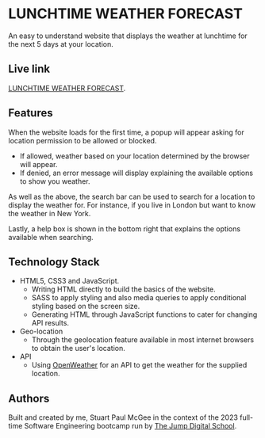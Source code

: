 # LUNCHTIME WEATHER FORECAST

An easy to understand website that displays the weather at lunchtime for the next 5 days at your location.

## Live link

[LUNCHTIME WEATHER FORECAST](https://simpsons-quotes-spm.netlify.app).

## Features

When the website loads for the first time, a popup will appear asking for location permission to be allowed or blocked.

- If allowed, weather based on your location determined by the browser will appear.
- If denied, an error message will display explaining the available options to show you weather.

As well as the above, the search bar can be used to search for a location to display the weather for. For instance, if you live in London but want to know the weather in New York.

Lastly, a help box is shown in the bottom right that explains the options available when searching.

## Technology Stack

- HTML5, CSS3 and JavaScript.
  - Writing HTML directly to build the basics of the website.
  - SASS to apply styling and also media queries to apply conditional styling based on the screen size.
  - Generating HTML through JavaScript functions to cater for changing API results.
- Geo-location
  - Through the geolocation feature available in most internet browsers to obtain the user's location.
- API
  - Using [OpenWeather](https://openweathermap.org/) for an API to get the weather for the supplied location.

## Authors

Built and created by me, Stuart Paul McGee in the context of the 2023 full-time Software Engineering bootcamp run by [The Jump Digital School](https://www.thejump.tech/).

